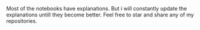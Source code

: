Most of the notebooks have explanations. But i will constantly update the explanations untill they become better. Feel free to star and share any of my repositories.

